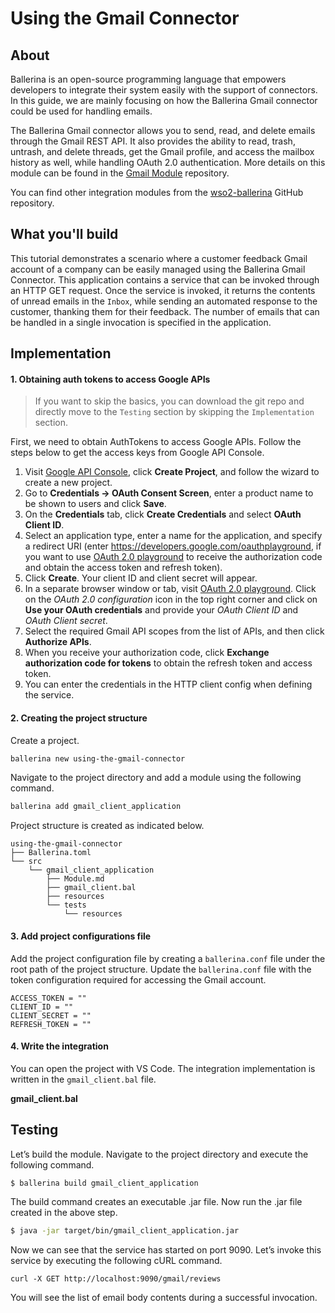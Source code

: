 # Using the Gmail Connector

## About
Ballerina is an open-source programming language that empowers developers to integrate their system easily with the support of connectors. In this guide, we are mainly focusing on how the Ballerina Gmail connector could be used for handling emails.

The Ballerina Gmail connector allows you to send, read, and delete emails through the Gmail REST API. It also provides the ability to read, trash, untrash, and delete threads, get the Gmail profile, and access the mailbox history as well, while handling OAuth 2.0 authentication. More details on this module can be found in the [Gmail Module](https://github.com/wso2-ballerina/module-gmail/blob/master/Readme.md) repository.

You can find other integration modules from the [wso2-ballerina](https://github.com/wso2-ballerina) GitHub repository.

## What you'll build
This tutorial demonstrates a scenario where a customer feedback Gmail account of a company can be easily managed using the Ballerina Gmail Connector. This application contains a service that can be invoked through an HTTP GET request. Once the service is invoked, it returns the contents of unread emails in the `Inbox`, while sending an automated response to the customer, thanking them for their feedback. The number of emails that can be handled in a single invocation is specified in the application.

<!-- INCLUDE_MD: ../../../../../tutorial-prerequisites.md -->

<!-- INCLUDE_MD: ../../../../../tutorial-get-the-code.md -->

## Implementation

#### 1. Obtaining auth tokens to access Google APIs

> If you want to skip the basics, you can download the git repo and directly move to the `Testing` section by skipping the `Implementation` section.

First, we need to obtain AuthTokens to access Google APIs. Follow the steps below to get the access keys from Google API Console.

1. Visit [Google API Console](https://console.developers.google.com), click **Create Project**, and follow the wizard to create a new project.
2. Go to **Credentials -> OAuth Consent Screen**, enter a product name to be shown to users and click **Save**.
3. On the **Credentials** tab, click **Create Credentials** and select **OAuth Client ID**.
4. Select an application type, enter a name for the application, and specify a redirect URI (enter https://developers.google.com/oauthplayground, if you want to use [OAuth 2.0 playground](https://developers.google.com/oauthplayground) to receive the authorization code and obtain the access token and refresh token).
5. Click **Create**. Your client ID and client secret will appear.
6. In a separate browser window or tab, visit [OAuth 2.0 playground](https://developers.google.com/oauthplayground). Click on the _OAuth 2.0 configuration_ icon in the top right corner and click on **Use your OAuth credentials** and provide your _OAuth Client ID_ and _OAuth Client secret_.
7. Select the required Gmail API scopes from the list of APIs, and then click **Authorize APIs**.
8. When you receive your authorization code, click **Exchange authorization code for tokens** to obtain the refresh token and access token.
9. You can enter the credentials in the HTTP client config when defining the service.

#### 2. Creating the project structure

Create a project.
```bash
ballerina new using-the-gmail-connector
```
Navigate to the project directory and add a module using the following command.
```bash
ballerina add gmail_client_application
```
Project structure is created as indicated below.
```
using-the-gmail-connector
├── Ballerina.toml
└── src
    └── gmail_client_application
        ├── Module.md
        ├── gmail_client.bal
        ├── resources
        └── tests
            └── resources
```

#### 3. Add project configurations file

Add the project configuration file by creating a `ballerina.conf` file under the root path of the project structure.
Update the `ballerina.conf` file with the token configuration required for accessing the Gmail account.
```
ACCESS_TOKEN = ""
CLIENT_ID = ""
CLIENT_SECRET = ""
REFRESH_TOKEN = ""
```

#### 4. Write the integration

You can open the project with VS Code. The integration implementation is written in the `gmail_client.bal` file.

**gmail_client.bal**
<!-- INCLUDE_CODE: src/gmail_client_application/gmail_client.bal -->

## Testing

Let’s build the module. Navigate to the project directory and execute the following command.

```bash
$ ballerina build gmail_client_application
```

The build command creates an executable .jar file. Now run the .jar file created in the above step.

```bash
$ java -jar target/bin/gmail_client_application.jar
```
Now we can see that the service has started on port 9090. Let’s invoke this service by executing the following cURL command.
```
curl -X GET http://localhost:9090/gmail/reviews
```
You will see the list of email body contents during a successful invocation.

